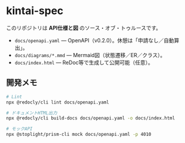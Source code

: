 # kintai-spec

このリポジトリは **API仕様と図** のソース・オブ・トゥルースです。

- `docs/openapi.yaml` — OpenAPI（v0.2.0）。休憩は「申請なし／自動算出」。  
- `docs/diagrams/*.mmd` — Mermaid図（状態遷移／ER／クラス）。
- `docs/index.html` — ReDoc等で生成して公開可能（任意）。

## 開発メモ
```bash
# Lint
npx @redocly/cli lint docs/openapi.yaml

# ドキュメントHTML出力
npx @redocly/cli build-docs docs/openapi.yaml -o docs/index.html

# モックAPI
npx @stoplight/prism-cli mock docs/openapi.yaml -p 4010
